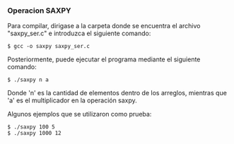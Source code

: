 ### Operacion SAXPY

Para compilar, dirigase a la carpeta donde se encuentra el archivo "saxpy_ser.c" e introduzca el siguiente comando:

    $ gcc -o saxpy saxpy_ser.c

Posteriormente, puede ejecutar el programa mediante el siguiente comando:

    $ ./saxpy n a

Donde 'n' es la cantidad de elementos dentro de los arreglos, mientras que 'a' es el multiplicador en la operación saxpy.

Algunos ejemplos que se utilizaron como prueba:

    $ ./saxpy 100 5
    $ ./saxpy 1000 12
